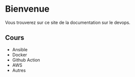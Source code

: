 # Bienvenue

Vous trouverez sur ce site de la documentation sur le devops.

## Cours

- Ansible 
- Docker
- Github Action
- AWS
- Autres
